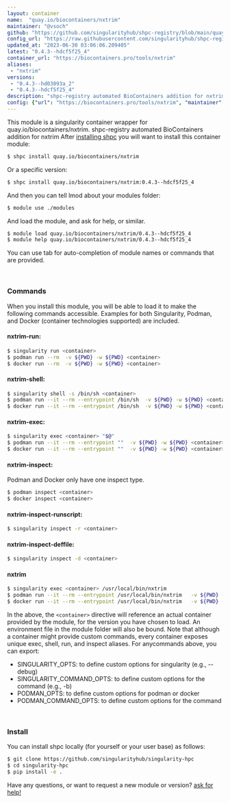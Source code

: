 ```yaml
---
layout: container
name:  "quay.io/biocontainers/nxtrim"
maintainer: "@vsoch"
github: "https://github.com/singularityhub/shpc-registry/blob/main/quay.io/biocontainers/nxtrim/container.yaml"
config_url: "https://raw.githubusercontent.com/singularityhub/shpc-registry/main/quay.io/biocontainers/nxtrim/container.yaml"
updated_at: "2023-06-30 03:06:06.209405"
latest: "0.4.3--hdcf5f25_4"
container_url: "https://biocontainers.pro/tools/nxtrim"
aliases:
 - "nxtrim"
versions:
 - "0.4.3--hd03093a_2"
 - "0.4.3--hdcf5f25_4"
description: "shpc-registry automated BioContainers addition for nxtrim"
config: {"url": "https://biocontainers.pro/tools/nxtrim", "maintainer": "@vsoch", "description": "shpc-registry automated BioContainers addition for nxtrim", "latest": {"0.4.3--hdcf5f25_4": "sha256:74667439721e0b95fae644bbdc7f9abe5018cfd9eb6bb7209915751332ceaa10"}, "tags": {"0.4.3--hd03093a_2": "sha256:e566bf32a083a96884efd201bc88aa2390a7e80ba023949ef1515cebb9933353", "0.4.3--hdcf5f25_4": "sha256:74667439721e0b95fae644bbdc7f9abe5018cfd9eb6bb7209915751332ceaa10"}, "docker": "quay.io/biocontainers/nxtrim", "aliases": {"nxtrim": "/usr/local/bin/nxtrim"}}
---
```


This module is a singularity container wrapper for quay.io/biocontainers/nxtrim.
shpc-registry automated BioContainers addition for nxtrim
After [installing shpc](#install) you will want to install this container module:


```bash
$ shpc install quay.io/biocontainers/nxtrim
```

Or a specific version:

```bash
$ shpc install quay.io/biocontainers/nxtrim:0.4.3--hdcf5f25_4
```

And then you can tell lmod about your modules folder:

```bash
$ module use ./modules
```

And load the module, and ask for help, or similar.

```bash
$ module load quay.io/biocontainers/nxtrim/0.4.3--hdcf5f25_4
$ module help quay.io/biocontainers/nxtrim/0.4.3--hdcf5f25_4
```

You can use tab for auto-completion of module names or commands that are provided.

<br>

### Commands

When you install this module, you will be able to load it to make the following commands accessible.
Examples for both Singularity, Podman, and Docker (container technologies supported) are included.

#### nxtrim-run:

```bash
$ singularity run <container>
$ podman run --rm  -v ${PWD} -w ${PWD} <container>
$ docker run --rm  -v ${PWD} -w ${PWD} <container>
```

#### nxtrim-shell:

```bash
$ singularity shell -s /bin/sh <container>
$ podman run --it --rm --entrypoint /bin/sh  -v ${PWD} -w ${PWD} <container>
$ docker run --it --rm --entrypoint /bin/sh  -v ${PWD} -w ${PWD} <container>
```

#### nxtrim-exec:

```bash
$ singularity exec <container> "$@"
$ podman run --it --rm --entrypoint ""  -v ${PWD} -w ${PWD} <container> "$@"
$ docker run --it --rm --entrypoint ""  -v ${PWD} -w ${PWD} <container> "$@"
```

#### nxtrim-inspect:

Podman and Docker only have one inspect type.

```bash
$ podman inspect <container>
$ docker inspect <container>
```

#### nxtrim-inspect-runscript:

```bash
$ singularity inspect -r <container>
```

#### nxtrim-inspect-deffile:

```bash
$ singularity inspect -d <container>
```


#### nxtrim

```bash
$ singularity exec <container> /usr/local/bin/nxtrim
$ podman run --it --rm --entrypoint /usr/local/bin/nxtrim   -v ${PWD} -w ${PWD} <container> -c " $@"
$ docker run --it --rm --entrypoint /usr/local/bin/nxtrim   -v ${PWD} -w ${PWD} <container> -c " $@"
```



In the above, the `<container>` directive will reference an actual container provided
by the module, for the version you have chosen to load. An environment file in the
module folder will also be bound. Note that although a container
might provide custom commands, every container exposes unique exec, shell, run, and
inspect aliases. For anycommands above, you can export:

 - SINGULARITY_OPTS: to define custom options for singularity (e.g., --debug)
 - SINGULARITY_COMMAND_OPTS: to define custom options for the command (e.g., -b)
 - PODMAN_OPTS: to define custom options for podman or docker
 - PODMAN_COMMAND_OPTS: to define custom options for the command

<br>

### Install

You can install shpc locally (for yourself or your user base) as follows:

```bash
$ git clone https://github.com/singularityhub/singularity-hpc
$ cd singularity-hpc
$ pip install -e .
```

Have any questions, or want to request a new module or version? [ask for help!](https://github.com/singularityhub/singularity-hpc/issues)